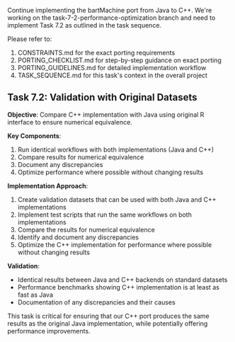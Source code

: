 Continue implementing the bartMachine port from Java to C++. We're working on the task-7-2-performance-optimization branch and need to implement Task 7.2 as outlined in the task sequence.

Please refer to:
1. CONSTRAINTS.md for the exact porting requirements
2. PORTING_CHECKLIST.md for step-by-step guidance on exact porting
3. PORTING_GUIDELINES.md for detailed implementation workflow
4. TASK_SEQUENCE.md for this task's context in the overall project

## Task 7.2: Validation with Original Datasets

**Objective**: Compare C++ implementation with Java using original R interface to ensure numerical equivalence.

**Key Components**:
1. Run identical workflows with both implementations (Java and C++)
2. Compare results for numerical equivalence
3. Document any discrepancies
4. Optimize performance where possible without changing results

**Implementation Approach**:
1. Create validation datasets that can be used with both Java and C++ implementations
2. Implement test scripts that run the same workflows on both implementations
3. Compare the results for numerical equivalence
4. Identify and document any discrepancies
5. Optimize the C++ implementation for performance where possible without changing results

**Validation**:
- Identical results between Java and C++ backends on standard datasets
- Performance benchmarks showing C++ implementation is at least as fast as Java
- Documentation of any discrepancies and their causes

This task is critical for ensuring that our C++ port produces the same results as the original Java implementation, while potentially offering performance improvements.
